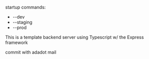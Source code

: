 startup commands:
- --dev
- --staging
- --prod

This is a template backend server using Typescript w/ the Express framework


commit with adadot mail
